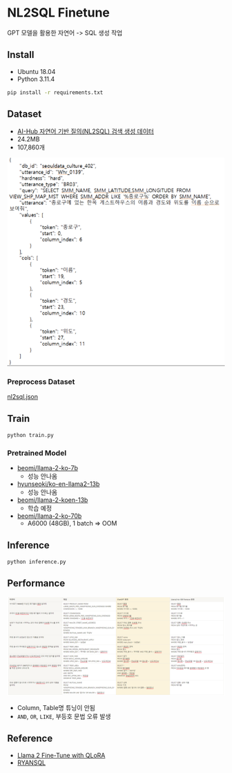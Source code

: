 # NL2SQL Finetune
GPT 모델을 활용한 자연어 -> SQL 생성 작업

## Install
- Ubuntu 18.04
- Python 3.11.4
```bash
pip install -r requirements.txt
```

## Dataset
- [AI-Hub 자연어 기반 질의(NL2SQL) 검색 생성 데이터](https://www.aihub.or.kr/aihubdata/data/view.do?currMenu=&topMenu=&aihubDataSe=ty&dataSetSn=71351)
- 24.2MB
- 107,860개

![NL2SQL Data Example](AI-Hub_NL2SQL_Data_example.png)

### Preprocess Dataset
[nl2sql.json](./dataset/nl2sql/nl2sql.json)

## Train
```bash
python train.py
```

### Pretrained Model
- [beomi/llama-2-ko-7b](https://huggingface.co/beomi/llama-2-ko-7b)
    - 성능 안나옴
- [hyunseoki/ko-en-llama2-13b](https://huggingface.co/hyunseoki/ko-en-llama2-13b)
    - 성능 안나옴
- [beomi/llama-2-koen-13b](https://huggingface.co/beomi/llama-2-koen-13b)
    - 학습 예정
- [beomi/llama-2-ko-70b](https://huggingface.co/beomi/llama-2-ko-70b)
    - A6000 (48GB), 1 batch => OOM


## Inference
```bash
python inference.py
```

## Performance
![Performance Example](Performance.png)

- Column, Table명 튜닝이 안됨
- `AND`, `OR`, `LIKE`, 부등호 문법 오류 발생

## Reference
- [Llama 2 Fine-Tune with QLoRA](https://youtu.be/eeM6V5aPjhk?si=f_9LM0JmDTe2jlx1)
- [RYANSQL](https://github.com/kakaoenterprise/RYANSQL)
